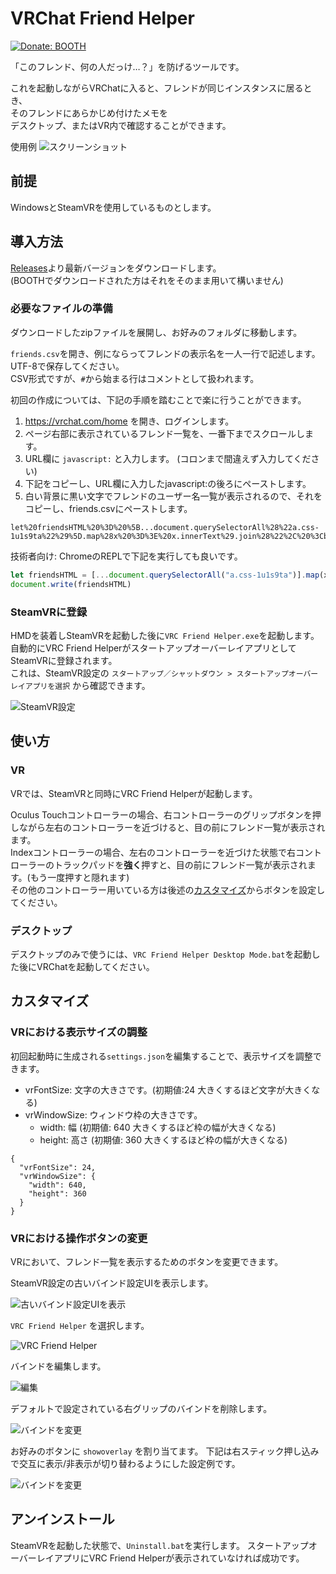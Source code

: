 # VRChat Friend Helper

[![Donate: BOOTH](Images/Donate.svg)](https://wararyo.booth.pm/items/4095702)

「このフレンド、何の人だっけ…？」を防げるツールです。

これを起動しながらVRChatに入ると、フレンドが同じインスタンスに居るとき、  
そのフレンドにあらかじめ付けたメモを  
デスクトップ、またはVR内で確認することができます。

使用例
![スクリーンショット](/Images/Example.jpg)

## 前提

WindowsとSteamVRを使用しているものとします。

## 導入方法

[Releases](https://github.com/wararyo/VRChat-friend-helper/releases)より最新バージョンをダウンロードします。  
(BOOTHでダウンロードされた方はそれをそのまま用いて構いません)

### 必要なファイルの準備

ダウンロードしたzipファイルを展開し、お好みのフォルダに移動します。

`friends.csv`を開き、例にならってフレンドの表示名を一人一行で記述します。
UTF-8で保存してください。  
CSV形式ですが、`#`から始まる行はコメントとして扱われます。

初回の作成については、下記の手順を踏むことで楽に行うことができます。

1. https://vrchat.com/home を開き、ログインします。
2. ページ右部に表示されているフレンド一覧を、一番下までスクロールします。
3. URL欄に `javascript:` と入力します。 (コロンまで間違えず入力してください)
4. 下記をコピーし、URL欄に入力したjavascript:の後ろにペーストします。
5. 白い背景に黒い文字でフレンドのユーザー名一覧が表示されるので、それをコピーし、friends.csvにペーストします。

```
let%20friendsHTML%20%3D%20%5B...document.querySelectorAll%28%22a.css-1u1s9ta%22%29%5D.map%28x%20%3D%3E%20x.innerText%29.join%28%22%2C%20%3Cbr%3E%22%29%3Bdocument.write%28friendsHTML%29
```

技術者向け: ChromeのREPLで下記を実行しても良いです。  

``` javascript
let friendsHTML = [...document.querySelectorAll("a.css-1u1s9ta")].map(x => x.innerText).join(", <br>")
document.write(friendsHTML)
```

### SteamVRに登録

HMDを装着しSteamVRを起動した後に`VRC Friend Helper.exe`を起動します。  
自動的にVRC Friend HelperがスタートアップオーバーレイアプリとしてSteamVRに登録されます。  
これは、SteamVR設定の `スタートアップ／シャットダウン > スタートアップオーバーレイアプリを選択` から確認できます。

![SteamVR設定](/Images/StartUp.jpg)

## 使い方

### VR
VRでは、SteamVRと同時にVRC Friend Helperが起動します。

Oculus Touchコントローラーの場合、右コントローラーのグリップボタンを押しながら左右のコントローラーを近づけると、目の前にフレンド一覧が表示されます。  
Indexコントローラーの場合、左右のコントローラーを近づけた状態で右コントローラーのトラックパッドを**強く**押すと、目の前にフレンド一覧が表示されます。(もう一度押すと隠れます)  
その他のコントローラー用いている方は後述の[カスタマイズ](#カスタマイズ)からボタンを設定してください。

### デスクトップ
デスクトップのみで使うには、`VRC Friend Helper Desktop Mode.bat`を起動した後にVRChatを起動してください。

## カスタマイズ

### VRにおける表示サイズの調整

初回起動時に生成される`settings.json`を編集することで、表示サイズを調整できます。

* vrFontSize: 文字の大きさです。(初期値:24 大きくするほど文字が大きくなる)
* vrWindowSize: ウィンドウ枠の大きさです。
    * width: 幅 (初期値: 640 大きくするほど枠の幅が大きくなる)
    * height: 高さ (初期値: 360 大きくするほど枠の幅が大きくなる)

```
{
  "vrFontSize": 24,
  "vrWindowSize": {
    "width": 640,
    "height": 360
  }
}
```

### VRにおける操作ボタンの変更

VRにおいて、フレンド一覧を表示するためのボタンを変更できます。

SteamVR設定の古いバインド設定UIを表示します。

![古いバインド設定UIを表示](Images/Binding1.jpg)

`VRC Friend Helper` を選択します。

![VRC Friend Helper](Images/Binding2.jpg)

バインドを編集します。

![編集](Images/Binding3.jpg)

デフォルトで設定されている右グリップのバインドを削除します。

![バインドを変更](Images/Binding4.jpg)

お好みのボタンに `showoverlay` を割り当てます。
下記は右スティック押し込みで交互に表示/非表示が切り替わるようにした設定例です。

![バインドを変更](Images/Binding5.jpg)

## アンインストール

SteamVRを起動した状態で、`Uninstall.bat`を実行します。
スタートアップオーバーレイアプリにVRC Friend Helperが表示されていなければ成功です。
